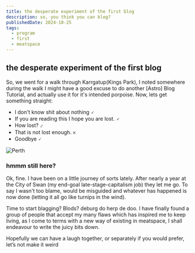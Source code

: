 ```yaml
---
title: the desperate experiment of the first blog
description: so, you think you can blog?
publishedDate: 2024-10-25
tags:
  - program
  - first
  - meatspace
---
```


## the desperate experiment of the first blog

So, we went for a walk through Karrgatup(Kings Park), I noted somewhere during the walk I might have a good excuse to do another [Astro] Blog Tutorial, and actually use it for it's intended porpoise. Now, lets get something straight:

- I don't know shit about nothing 🗸
- If you are reading this I hope you are lost. 🗸
- How lost? ⍻
- That is not lost enough. 𐄂
- Goodbye 🗸

![Perth](/PXL_20241023_karrgatup.jpg)

### hmmm still here?

Ok, fine. I have been on a little journey of sorts lately.
After nearly a year at the City of Swan (my end-goal late-stage-capitalism job) they let me go. To say I wasn't too blame, would be misguided and whatever has happened is now done (letting it all go like turnips in the wind).

Time to start blagging? Blods? deburg do herp de doo.
I have finally found a group of people that accept my many flaws which has inspired me to keep living, as I come to terms with a new way of existing in meatspace, I shall endeavour to write the juicy bits down.

Hopefully we can have a laugh together, or separately if you would prefer, let’s not make it weird
